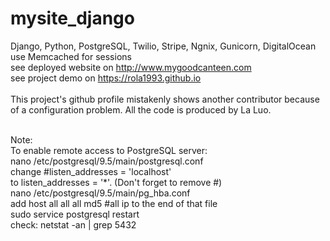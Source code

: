 # mysite_django
Django, Python, PostgreSQL, Twilio, Stripe, Ngnix, Gunicorn, DigitalOcean <br />
use Memcached for sessions <br />
see deployed website on http://www.mygoodcanteen.com <br />
see project demo on https://rola1993.github.io <br />
<br />
This project's github profile mistakenly shows another contributor because of a configuration problem. All the code is produced by La Luo.<br />
<br />

Note:<br />
To enable remote access to PostgreSQL server: <br />
nano /etc/postgresql/9.5/main/postgresql.conf<br />
change #listen_addresses = 'localhost'<br />
to listen_addresses = '*'.  (Don't forget to remove #)<br />
nano /etc/postgresql/9.5/main/pg_hba.conf<br />
add host all all all md5 #all ip to the end of that file<br />
sudo service postgresql restart <br />
check: netstat -an | grep 5432 <br />



